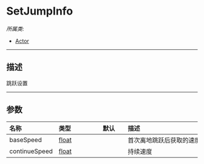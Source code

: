 # SetJumpInfo

*所属类*:
* [Actor](/Api/Classes/Role/Actor.md)
------------------------------------------------------------------------------------------
## 描述

跳跃设置

------------------------------------------------------------------------------------------
## 参数

|<div style="width:100px">名称</div>|<div style="width:100px">类型</div>|<div style="width:50px">默认</div>|<div style="width:350px">描述</div>|
|:---|:---|:---|:---|
|baseSpeed|[float](/Api/DataType/Number.md)||首次离地跳跃后获取的速度|
|continueSpeed|[float](/Api/DataType/Number.md)||持续速度|
